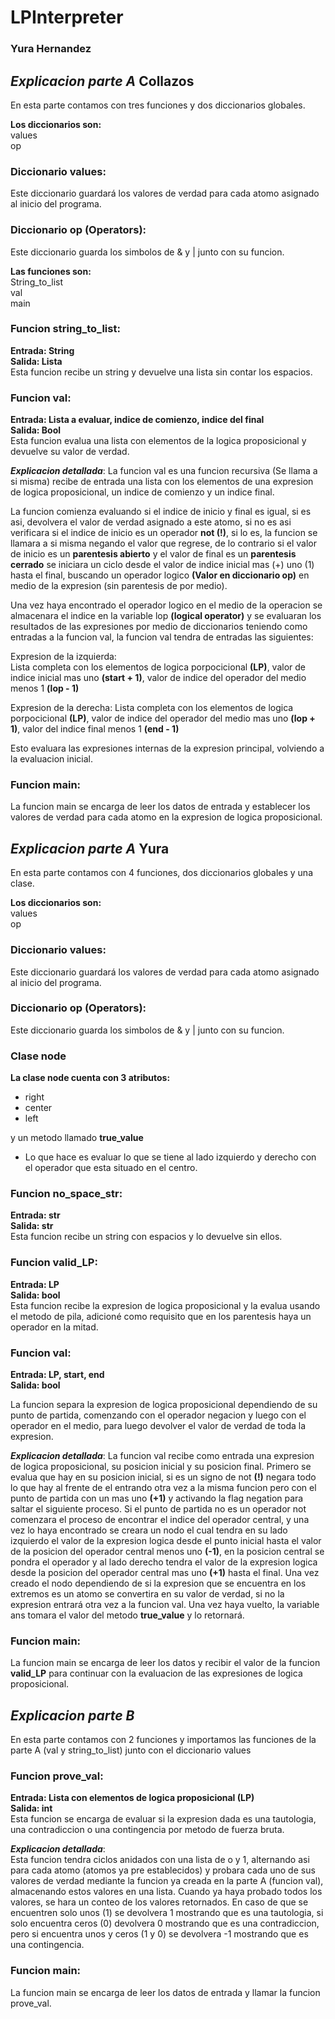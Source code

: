 # LPInterpreter

### Yura Hernandez

## _Explicacion parte A_ **Collazos**
En esta parte contamos con tres funciones y dos diccionarios globales.

**Los diccionarios son:**  
values  
op  

### Diccionario values:
Este diccionario guardará los valores de verdad para cada atomo asignado al inicio del programa.  

### Diccionario op (Operators):
Este diccionario guarda los simbolos de & y | junto con su funcion.  

**Las funciones son:**  
String_to_list   
val  
main  


### Funcion string_to_list:
**Entrada: String**  
**Salida: Lista**  
Esta funcion recibe un string y devuelve una lista sin contar los espacios.  
  
  
### Funcion val:  
**Entrada: Lista a evaluar, indice de comienzo, indice del final**  
**Salida: Bool**  
Esta funcion evalua una lista con elementos de la logica proposicional y devuelve su valor de verdad.

**_Explicacion detallada_**:
La funcion val es una funcion recursiva (Se llama a si misma) recibe de entrada una lista con los elementos de una expresion de logica proposicional, un indice de comienzo y un indice final. 

La funcion comienza evaluando si el indice de inicio y final es igual, si es asi, devolvera el valor de verdad asignado a este atomo, si no es asi verificara si  el indice de inicio es un operador __not (!)__, si lo es, la funcion se llamara a si misma negando el valor que regrese, de lo contrario si el valor de inicio es un __parentesis abierto__ y el valor de final es un __parentesis cerrado__ se iniciara un ciclo desde el valor de indice inicial mas (+) uno (1) hasta el final, buscando un operador logico __(Valor en diccionario op)__ en medio de la expresion (sin parentesis de por medio). 

Una vez haya encontrado el operador logico en el medio de la operacion se almacenara el indice en la variable lop **(logical operator)** y se evaluaran los resultados de las expresiones por medio de diccionarios teniendo como entradas a la funcion val, la funcion val tendra de entradas las siguientes:  

Expresion de la izquierda:  
Lista completa con los elementos de logica porpocicional **(LP)**, valor de indice inicial mas uno **(start + 1)**, valor de indice del operador del medio menos 1 **(lop - 1)**

Expresion de la derecha:
Lista completa con los elementos de logica porpocicional **(LP)**, valor de indice del operador del medio mas uno **(lop + 1)**, valor del indice final menos 1 **(end - 1)**  

Esto evaluara las expresiones internas de la expresion principal, volviendo a la evaluacion inicial.

### Funcion main:
La funcion main se encarga de leer los datos de entrada y establecer los valores de verdad para cada atomo en la expresion de logica proposicional.  


## _Explicacion parte A_ **Yura**
En esta parte contamos con 4 funciones, dos diccionarios globales y una clase.  

**Los diccionarios son:**  
values  
op  

### Diccionario values:
Este diccionario guardará los valores de verdad para cada atomo asignado al inicio del programa.  

### Diccionario op (Operators):
Este diccionario guarda los simbolos de & y | junto con su funcion. 


### Clase node
**La clase node cuenta con 3 atributos:**  
- right  
- center  
- left  
  
y un metodo llamado **true_value**  
- Lo que hace es evaluar lo que se tiene al lado izquierdo y derecho con el operador que esta situado en el centro.


### Funcion no_space_str:  
**Entrada: str**  
**Salida: str**   
Esta funcion recibe un string con espacios y lo devuelve sin ellos. 



### Funcion valid_LP:
**Entrada: LP**  
**Salida: bool**  
Esta funcion recibe la expresion de logica proposicional y la evalua usando el metodo de pila, adicioné como requisito que en los parentesis haya un operador en la mitad.


### Funcion val:
**Entrada: LP, start, end**  
**Salida: bool**  
  
La funcion separa la expresion de logica proposicional dependiendo de su punto de partida, comenzando con el operador negacion y luego con el operador en el medio, para luego  devolver el valor de verdad de toda la expresion.

**_Explicacion detallada_**:
La funcion val recibe como entrada una expresion de logica proposicional, su posicion inicial y su posicion final. Primero se evalua que hay en su posicion inicial, si es un signo de not **(!)** negara todo lo que hay al frente de el entrando otra vez a la misma funcion pero con el punto de partida con un mas uno **(+1)** y activando la flag negation para saltar el siguiente proceso. Si el punto de partida no es un operador not comenzara el proceso de encontrar el indice del operador central, y una vez lo haya encontrado se creara un nodo el cual tendra en su lado izquierdo el valor de la expresion logica desde el punto inicial hasta el valor de la posicion del operador central menos uno **(-1)**, en la posicion central se pondra el operador y al lado derecho tendra el valor de la expresion logica desde la posicion del operador central mas uno **(+1)** hasta el final. Una vez creado el nodo dependiendo de si la expresion que se encuentra en los extremos es un atomo se convertira en su valor de verdad, si no la expresion entrará otra vez a la funcion val. Una vez haya vuelto, la variable ans tomara el valor del metodo **true_value** y lo retornará.


### Funcion main:
La funcion main se encarga de leer los datos y recibir el valor de la funcion **valid_LP** para continuar con la evaluacion de las expresiones de logica proposicional.


## _Explicacion parte B_
En esta parte contamos con 2 funciones y importamos las funciones de la parte A (val y string_to_list) junto con el diccionario values  

### Funcion prove_val: 
**Entrada: Lista con elementos de logica proposicional (LP)**  
**Salida: int**  
Esta funcion se encarga de evaluar si la expresion dada es una tautologia, una contradiccion o una contingencia por metodo de fuerza bruta.

**_Explicacion detallada_**:  
Esta funcion tendra ciclos anidados con una lista de o y 1, alternando asi para cada atomo (atomos ya pre establecidos) y probara cada uno de sus valores de verdad mediante la funcion ya creada en la parte A (funcion val), almacenando estos valores en una lista. Cuando ya haya probado todos los valores, se hara un conteo de los valores retornados. En caso de que se encuentren solo unos (1) se devolvera 1 mostrando que es una tautologia, si solo encuentra ceros (0) devolvera 0 mostrando que es una contradiccion, pero si encuentra unos y ceros (1 y 0) se devolvera -1 mostrando que es una contingencia.


### Funcion main:
La funcion main se encarga de leer los datos de entrada y llamar la funcion prove_val.